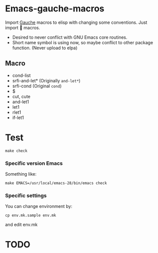 # Emacs-gauche-macros

Import [Gauche](https://practical-scheme.net/gauche/) macros to elisp with changing some conventions. Just import :heartbeat: macros.

- Desired to never conflict with GNU Emacs core routines.
- Short name symbol is using now, so maybe conflict to other package function. (Never upload to elpa)

## Macro

- cond-list
- srfi-and-let* (Originally `and-let*`)
- srfi-cond (Original `cond`)
- $
- cut, cute
- and-let1
- let1
- rlet1
- if-let1

# Test

```
make check
```

### Specific version Emacs

Something like:

```
make EMACS=/usr/local/emacs-28/bin/emacs check
```

### Specific settings

You can change environment by:

```
cp env.mk.sample env.mk
```

and edit env.mk


# TODO

